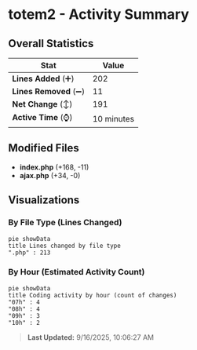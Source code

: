 # totem2 - Activity Summary 

## Overall Statistics

| Stat                   | Value                                                             |
| ---------------------- | ----------------------------------------------------------------- |
| **Lines Added** (➕)   | 202                                          |
| **Lines Removed** (➖) | 11                                        |
| **Net Change** (↕)    | 191                |
| **Active Time** (⌚)   | 10 minutes |


## Modified Files
- **index.php** (+168, -11)
- **ajax.php** (+34, -0)

## Visualizations

### By File Type (Lines Changed)

```mermaid
pie showData
title Lines changed by file type
".php" : 213
```

### By Hour (Estimated Activity Count)

```mermaid
pie showData
title Coding activity by hour (count of changes)
"07h" : 4
"08h" : 4
"09h" : 3
"10h" : 2
```


> **Last Updated:** 9/16/2025, 10:06:27 AM